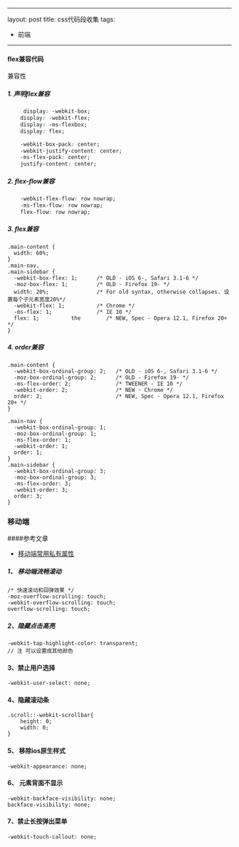 
---
layout: post
title: css代码段收集
tags:
- 前端
---
#### flex兼容代码
兼容性

##### 1. 声明flex兼容
 
``` css
	 display: -webkit-box;
    display: -webkit-flex;
    display: -ms-flexbox;
    display: flex;

    -webkit-box-pack: center;
    -webkit-justify-content: center;
    -ms-flex-pack: center;
    justify-content: center;
```

##### 2. flex-flow兼容
 
``` css
    -webkit-flex-flow: row nowrap;
    -ms-flex-flow: row nowrap;
    flex-flow: row nowrap;
```

##### 3. flex兼容

```
.main-content {
  width: 60%;
}
.main-nav,
.main-sidebar {
  -webkit-box-flex: 1;      /* OLD - iOS 6-, Safari 3.1-6 */
  -moz-box-flex: 1;         /* OLD - Firefox 19- */
  width: 20%;               /* For old syntax, otherwise collapses. 设置每个子元素宽度20%*/
  -webkit-flex: 1;          /* Chrome */
  -ms-flex: 1;              /* IE 10 */
  flex: 1;          the        /* NEW, Spec - Opera 12.1, Firefox 20+ */
}
```

##### 4. order兼容

```
.main-content {
  -webkit-box-ordinal-group: 2;   /* OLD - iOS 6-, Safari 3.1-6 */
  -moz-box-ordinal-group: 2;      /* OLD - Firefox 19- */
  -ms-flex-order: 2;              /* TWEENER - IE 10 */
  -webkit-order: 2;               /* NEW - Chrome */
  order: 2;                       /* NEW, Spec - Opera 12.1, Firefox 20+ */
}

.main-nav {
  -webkit-box-ordinal-group: 1;  
  -moz-box-ordinal-group: 1;     
  -ms-flex-order: 1;     
  -webkit-order: 1;  
  order: 1;
}
.main-sidebar {
  -webkit-box-ordinal-group: 3;  
  -moz-box-ordinal-group: 3;     
  -ms-flex-order: 3;     
  -webkit-order: 3;  
  order: 3;
}
```

### 移动端
####参考文章
- [移动端常用私有属性](https://guide.aotu.io/docs/css/webkit.html)

##### 1、 移动端流畅滚动

```
/* 快速滚动和回弹效果 */
-moz-overflow-scrolling: touch;
-webkit-overflow-scrolling: touch;
overflow-scrolling: touch;
```
##### 2、隐藏点击高亮

```
-webkit-tap-highlight-color: transparent;
// 注 可以设置成其他颜色
```

#### 3、禁止用户选择

```
-webkit-user-select: none;
```

#### 4、隐藏滚动条

```
.scroll::-webkit-scrollbar{
	height: 0;
	width: 0;
}
```

#### 5、 移除ios原生样式

```
-webkit-appearance: none;
```

#### 6、 元素背面不显示

```
-webkit-backface-visibility: none;
backface-visibility: none;
```

#### 7、禁止长按弹出菜单

```
-webkit-touch-callout: none; 
```
